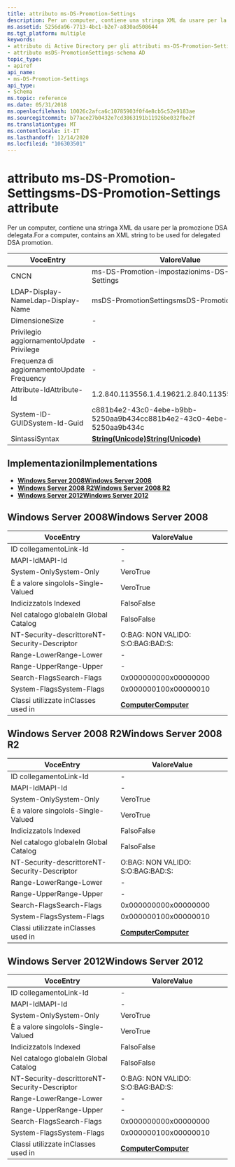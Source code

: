 ```yaml
---
title: attributo ms-DS-Promotion-Settings
description: Per un computer, contiene una stringa XML da usare per la promozione DSA delegata.
ms.assetid: 5256da96-7713-4bc1-b2e7-a830ad508644
ms.tgt_platform: multiple
keywords:
- attributo di Active Directory per gli attributi ms-DS-Promotion-Settings
- attributo msDS-PromotionSettings-schema AD
topic_type:
- apiref
api_name:
- ms-DS-Promotion-Settings
api_type:
- Schema
ms.topic: reference
ms.date: 05/31/2018
ms.openlocfilehash: 10026c2afca6c10785903f0f4e8cb5c52e9183ae
ms.sourcegitcommit: b77ace27b0432e7cd3863191b11926be032fbe2f
ms.translationtype: MT
ms.contentlocale: it-IT
ms.lasthandoff: 12/14/2020
ms.locfileid: "106303501"
---
```

# <a name="ms-ds-promotion-settings-attribute"></a><span data-ttu-id="7c149-105">attributo ms-DS-Promotion-Settings</span><span class="sxs-lookup"><span data-stu-id="7c149-105">ms-DS-Promotion-Settings attribute</span></span>

<span data-ttu-id="7c149-106">Per un computer, contiene una stringa XML da usare per la promozione DSA delegata.</span><span class="sxs-lookup"><span data-stu-id="7c149-106">For a computer, contains an XML string to be used for delegated DSA promotion.</span></span>



| <span data-ttu-id="7c149-107">Voce</span><span class="sxs-lookup"><span data-stu-id="7c149-107">Entry</span></span> | <span data-ttu-id="7c149-108">Valore</span><span class="sxs-lookup"><span data-stu-id="7c149-108">Value</span></span> |
|-------------------|---------------------------------------------|
| <span data-ttu-id="7c149-109">CN</span><span class="sxs-lookup"><span data-stu-id="7c149-109">CN</span></span>                | <span data-ttu-id="7c149-110">ms-DS-Promotion-impostazioni</span><span class="sxs-lookup"><span data-stu-id="7c149-110">ms-DS-Promotion-Settings</span></span>                    |
| <span data-ttu-id="7c149-111">LDAP-Display-Name</span><span class="sxs-lookup"><span data-stu-id="7c149-111">Ldap-Display-Name</span></span> | <span data-ttu-id="7c149-112">msDS-PromotionSettings</span><span class="sxs-lookup"><span data-stu-id="7c149-112">msDS-PromotionSettings</span></span>                      |
| <span data-ttu-id="7c149-113">Dimensione</span><span class="sxs-lookup"><span data-stu-id="7c149-113">Size</span></span>              | \-                                          |
| <span data-ttu-id="7c149-114">Privilegio aggiornamento</span><span class="sxs-lookup"><span data-stu-id="7c149-114">Update Privilege</span></span>  | \-                                          |
| <span data-ttu-id="7c149-115">Frequenza di aggiornamento</span><span class="sxs-lookup"><span data-stu-id="7c149-115">Update Frequency</span></span>  | \-                                          |
| <span data-ttu-id="7c149-116">Attribute-Id</span><span class="sxs-lookup"><span data-stu-id="7c149-116">Attribute-Id</span></span>      | <span data-ttu-id="7c149-117">1.2.840.113556.1.4.1962</span><span class="sxs-lookup"><span data-stu-id="7c149-117">1.2.840.113556.1.4.1962</span></span>                     |
| <span data-ttu-id="7c149-118">System-ID-GUID</span><span class="sxs-lookup"><span data-stu-id="7c149-118">System-Id-Guid</span></span>    | <span data-ttu-id="7c149-119">c881b4e2-43c0-4ebe-b9bb-5250aa9b434c</span><span class="sxs-lookup"><span data-stu-id="7c149-119">c881b4e2-43c0-4ebe-b9bb-5250aa9b434c</span></span>        |
| <span data-ttu-id="7c149-120">Sintassi</span><span class="sxs-lookup"><span data-stu-id="7c149-120">Syntax</span></span>            | [<span data-ttu-id="7c149-121">**String(Unicode)**</span><span class="sxs-lookup"><span data-stu-id="7c149-121">**String(Unicode)**</span></span>](s-string-unicode.md) |



## <a name="implementations"></a><span data-ttu-id="7c149-122">Implementazioni</span><span class="sxs-lookup"><span data-stu-id="7c149-122">Implementations</span></span>

-   [<span data-ttu-id="7c149-123">**Windows Server 2008**</span><span class="sxs-lookup"><span data-stu-id="7c149-123">**Windows Server 2008**</span></span>](#windows-server-2008)
-   [<span data-ttu-id="7c149-124">**Windows Server 2008 R2**</span><span class="sxs-lookup"><span data-stu-id="7c149-124">**Windows Server 2008 R2**</span></span>](#windows-server-2008-r2)
-   [<span data-ttu-id="7c149-125">**Windows Server 2012**</span><span class="sxs-lookup"><span data-stu-id="7c149-125">**Windows Server 2012**</span></span>](#windows-server-2012)

## <a name="windows-server-2008"></a><span data-ttu-id="7c149-126">Windows Server 2008</span><span class="sxs-lookup"><span data-stu-id="7c149-126">Windows Server 2008</span></span>



| <span data-ttu-id="7c149-127">Voce</span><span class="sxs-lookup"><span data-stu-id="7c149-127">Entry</span></span> | <span data-ttu-id="7c149-128">Valore</span><span class="sxs-lookup"><span data-stu-id="7c149-128">Value</span></span> |
|------------------------|-------------------------------------------|
| <span data-ttu-id="7c149-129">ID collegamento</span><span class="sxs-lookup"><span data-stu-id="7c149-129">Link-Id</span></span>                | \-                                        |
| <span data-ttu-id="7c149-130">MAPI-Id</span><span class="sxs-lookup"><span data-stu-id="7c149-130">MAPI-Id</span></span>                | \-                                        |
| <span data-ttu-id="7c149-131">System-Only</span><span class="sxs-lookup"><span data-stu-id="7c149-131">System-Only</span></span>            | <span data-ttu-id="7c149-132">Vero</span><span class="sxs-lookup"><span data-stu-id="7c149-132">True</span></span>                                      |
| <span data-ttu-id="7c149-133">È a valore singolo</span><span class="sxs-lookup"><span data-stu-id="7c149-133">Is-Single-Valued</span></span>       | <span data-ttu-id="7c149-134">Vero</span><span class="sxs-lookup"><span data-stu-id="7c149-134">True</span></span>                                      |
| <span data-ttu-id="7c149-135">Indicizzato</span><span class="sxs-lookup"><span data-stu-id="7c149-135">Is Indexed</span></span>             | <span data-ttu-id="7c149-136">Falso</span><span class="sxs-lookup"><span data-stu-id="7c149-136">False</span></span>                                     |
| <span data-ttu-id="7c149-137">Nel catalogo globale</span><span class="sxs-lookup"><span data-stu-id="7c149-137">In Global Catalog</span></span>      | <span data-ttu-id="7c149-138">Falso</span><span class="sxs-lookup"><span data-stu-id="7c149-138">False</span></span>                                     |
| <span data-ttu-id="7c149-139">NT-Security-descrittore</span><span class="sxs-lookup"><span data-stu-id="7c149-139">NT-Security-Descriptor</span></span> | <span data-ttu-id="7c149-140">O:BAG: NON VALIDO: S:</span><span class="sxs-lookup"><span data-stu-id="7c149-140">O:BAG:BAD:S:</span></span>                              |
| <span data-ttu-id="7c149-141">Range-Lower</span><span class="sxs-lookup"><span data-stu-id="7c149-141">Range-Lower</span></span>            | \-                                        |
| <span data-ttu-id="7c149-142">Range-Upper</span><span class="sxs-lookup"><span data-stu-id="7c149-142">Range-Upper</span></span>            | \-                                        |
| <span data-ttu-id="7c149-143">Search-Flags</span><span class="sxs-lookup"><span data-stu-id="7c149-143">Search-Flags</span></span>           | <span data-ttu-id="7c149-144">0x00000000</span><span class="sxs-lookup"><span data-stu-id="7c149-144">0x00000000</span></span>                                |
| <span data-ttu-id="7c149-145">System-Flags</span><span class="sxs-lookup"><span data-stu-id="7c149-145">System-Flags</span></span>           | <span data-ttu-id="7c149-146">0x00000010</span><span class="sxs-lookup"><span data-stu-id="7c149-146">0x00000010</span></span>                                |
| <span data-ttu-id="7c149-147">Classi utilizzate in</span><span class="sxs-lookup"><span data-stu-id="7c149-147">Classes used in</span></span>        | [<span data-ttu-id="7c149-148">**Computer**</span><span class="sxs-lookup"><span data-stu-id="7c149-148">**Computer**</span></span>](c-computer.md)<br/> |



## <a name="windows-server-2008-r2"></a><span data-ttu-id="7c149-149">Windows Server 2008 R2</span><span class="sxs-lookup"><span data-stu-id="7c149-149">Windows Server 2008 R2</span></span>



| <span data-ttu-id="7c149-150">Voce</span><span class="sxs-lookup"><span data-stu-id="7c149-150">Entry</span></span> | <span data-ttu-id="7c149-151">Valore</span><span class="sxs-lookup"><span data-stu-id="7c149-151">Value</span></span> |
|------------------------|-------------------------------------------|
| <span data-ttu-id="7c149-152">ID collegamento</span><span class="sxs-lookup"><span data-stu-id="7c149-152">Link-Id</span></span>                | \-                                        |
| <span data-ttu-id="7c149-153">MAPI-Id</span><span class="sxs-lookup"><span data-stu-id="7c149-153">MAPI-Id</span></span>                | \-                                        |
| <span data-ttu-id="7c149-154">System-Only</span><span class="sxs-lookup"><span data-stu-id="7c149-154">System-Only</span></span>            | <span data-ttu-id="7c149-155">Vero</span><span class="sxs-lookup"><span data-stu-id="7c149-155">True</span></span>                                      |
| <span data-ttu-id="7c149-156">È a valore singolo</span><span class="sxs-lookup"><span data-stu-id="7c149-156">Is-Single-Valued</span></span>       | <span data-ttu-id="7c149-157">Vero</span><span class="sxs-lookup"><span data-stu-id="7c149-157">True</span></span>                                      |
| <span data-ttu-id="7c149-158">Indicizzato</span><span class="sxs-lookup"><span data-stu-id="7c149-158">Is Indexed</span></span>             | <span data-ttu-id="7c149-159">Falso</span><span class="sxs-lookup"><span data-stu-id="7c149-159">False</span></span>                                     |
| <span data-ttu-id="7c149-160">Nel catalogo globale</span><span class="sxs-lookup"><span data-stu-id="7c149-160">In Global Catalog</span></span>      | <span data-ttu-id="7c149-161">Falso</span><span class="sxs-lookup"><span data-stu-id="7c149-161">False</span></span>                                     |
| <span data-ttu-id="7c149-162">NT-Security-descrittore</span><span class="sxs-lookup"><span data-stu-id="7c149-162">NT-Security-Descriptor</span></span> | <span data-ttu-id="7c149-163">O:BAG: NON VALIDO: S:</span><span class="sxs-lookup"><span data-stu-id="7c149-163">O:BAG:BAD:S:</span></span>                              |
| <span data-ttu-id="7c149-164">Range-Lower</span><span class="sxs-lookup"><span data-stu-id="7c149-164">Range-Lower</span></span>            | \-                                        |
| <span data-ttu-id="7c149-165">Range-Upper</span><span class="sxs-lookup"><span data-stu-id="7c149-165">Range-Upper</span></span>            | \-                                        |
| <span data-ttu-id="7c149-166">Search-Flags</span><span class="sxs-lookup"><span data-stu-id="7c149-166">Search-Flags</span></span>           | <span data-ttu-id="7c149-167">0x00000000</span><span class="sxs-lookup"><span data-stu-id="7c149-167">0x00000000</span></span>                                |
| <span data-ttu-id="7c149-168">System-Flags</span><span class="sxs-lookup"><span data-stu-id="7c149-168">System-Flags</span></span>           | <span data-ttu-id="7c149-169">0x00000010</span><span class="sxs-lookup"><span data-stu-id="7c149-169">0x00000010</span></span>                                |
| <span data-ttu-id="7c149-170">Classi utilizzate in</span><span class="sxs-lookup"><span data-stu-id="7c149-170">Classes used in</span></span>        | [<span data-ttu-id="7c149-171">**Computer**</span><span class="sxs-lookup"><span data-stu-id="7c149-171">**Computer**</span></span>](c-computer.md)<br/> |



## <a name="windows-server-2012"></a><span data-ttu-id="7c149-172">Windows Server 2012</span><span class="sxs-lookup"><span data-stu-id="7c149-172">Windows Server 2012</span></span>



| <span data-ttu-id="7c149-173">Voce</span><span class="sxs-lookup"><span data-stu-id="7c149-173">Entry</span></span> | <span data-ttu-id="7c149-174">Valore</span><span class="sxs-lookup"><span data-stu-id="7c149-174">Value</span></span> |
|------------------------|-------------------------------------------|
| <span data-ttu-id="7c149-175">ID collegamento</span><span class="sxs-lookup"><span data-stu-id="7c149-175">Link-Id</span></span>                | \-                                        |
| <span data-ttu-id="7c149-176">MAPI-Id</span><span class="sxs-lookup"><span data-stu-id="7c149-176">MAPI-Id</span></span>                | \-                                        |
| <span data-ttu-id="7c149-177">System-Only</span><span class="sxs-lookup"><span data-stu-id="7c149-177">System-Only</span></span>            | <span data-ttu-id="7c149-178">Vero</span><span class="sxs-lookup"><span data-stu-id="7c149-178">True</span></span>                                      |
| <span data-ttu-id="7c149-179">È a valore singolo</span><span class="sxs-lookup"><span data-stu-id="7c149-179">Is-Single-Valued</span></span>       | <span data-ttu-id="7c149-180">Vero</span><span class="sxs-lookup"><span data-stu-id="7c149-180">True</span></span>                                      |
| <span data-ttu-id="7c149-181">Indicizzato</span><span class="sxs-lookup"><span data-stu-id="7c149-181">Is Indexed</span></span>             | <span data-ttu-id="7c149-182">Falso</span><span class="sxs-lookup"><span data-stu-id="7c149-182">False</span></span>                                     |
| <span data-ttu-id="7c149-183">Nel catalogo globale</span><span class="sxs-lookup"><span data-stu-id="7c149-183">In Global Catalog</span></span>      | <span data-ttu-id="7c149-184">Falso</span><span class="sxs-lookup"><span data-stu-id="7c149-184">False</span></span>                                     |
| <span data-ttu-id="7c149-185">NT-Security-descrittore</span><span class="sxs-lookup"><span data-stu-id="7c149-185">NT-Security-Descriptor</span></span> | <span data-ttu-id="7c149-186">O:BAG: NON VALIDO: S:</span><span class="sxs-lookup"><span data-stu-id="7c149-186">O:BAG:BAD:S:</span></span>                              |
| <span data-ttu-id="7c149-187">Range-Lower</span><span class="sxs-lookup"><span data-stu-id="7c149-187">Range-Lower</span></span>            | \-                                        |
| <span data-ttu-id="7c149-188">Range-Upper</span><span class="sxs-lookup"><span data-stu-id="7c149-188">Range-Upper</span></span>            | \-                                        |
| <span data-ttu-id="7c149-189">Search-Flags</span><span class="sxs-lookup"><span data-stu-id="7c149-189">Search-Flags</span></span>           | <span data-ttu-id="7c149-190">0x00000000</span><span class="sxs-lookup"><span data-stu-id="7c149-190">0x00000000</span></span>                                |
| <span data-ttu-id="7c149-191">System-Flags</span><span class="sxs-lookup"><span data-stu-id="7c149-191">System-Flags</span></span>           | <span data-ttu-id="7c149-192">0x00000010</span><span class="sxs-lookup"><span data-stu-id="7c149-192">0x00000010</span></span>                                |
| <span data-ttu-id="7c149-193">Classi utilizzate in</span><span class="sxs-lookup"><span data-stu-id="7c149-193">Classes used in</span></span>        | [<span data-ttu-id="7c149-194">**Computer**</span><span class="sxs-lookup"><span data-stu-id="7c149-194">**Computer**</span></span>](c-computer.md)<br/> |



 

 





